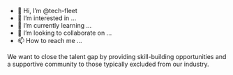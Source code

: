 - 👋 Hi, I’m @tech-fleet
- 👀 I’m interested in ...
- 🌱 I’m currently learning ...
- 💞️ I’m looking to collaborate on ...
- 📫 How to reach me ...

We want to close the talent gap by providing skill-building opportunities and a supportive community to those typically excluded from our industry.

<!---
Tech Fleet is a ✨ special ✨ repository because its `README.md` (this file) appears on your GitHub profile.
You can click the Preview link to take a look at your changes.
--->
